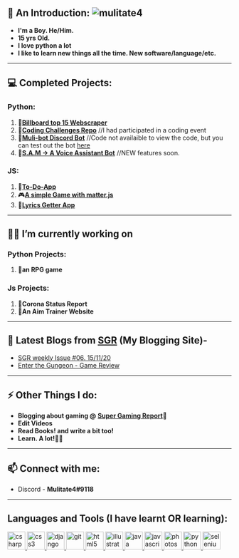 ## 👋 An Introduction: <img src="https://komarev.com/ghpvc/?username=mulitate4" alt="mulitate4" />
- **I'm a Boy. He/Him.**
- **15 yrs Old.**
- **I love python a lot**
- **I like to learn new things all the time. New software/language/etc.**

----
## 💻 Completed Projects:
### Python:
  1. 🎵[**Billboard top 15 Webscraper**](https://github.com/mulitate4/web_scrapers/blob/master/BillBoard_Top15.py)
  2. 🤔[**Coding Challenges Repo**](https://github.com/mulitate4/Technorat_2020) //I had participated in a coding event
  3. 🤖[**Muli-bot Discord Bot**](https://discord.gg/9CBrq6D) //Code not availaible to view the code, but you can test out the bot [here](https://discord.gg/9CBrq6D)
  4. 🤖[**S.A.M -> A Voice Assistant Bot**](https://github.com/mulitate4/S.A.M) //NEW features soon.

### JS:
  1. 📜[**To-Do-App**](mulitate4.netlify.app)
  2. 🎮[**A simple Game with matter.js**](https://mulitate4.github.io/slingshot-game-js/)
  3. 🎵[**Lyrics Getter App**](https://github.com/mulitate4/j_lyrics_app)

----
## 👨‍💻 I’m currently working on
### Python Projects:
   1. 🤺**an RPG game**

### Js Projects:
   1. 🦠**Corona Status Report**
   2. 🎯**An Aim Trainer Website**

----
## 📰 Latest Blogs from [SGR](https://www.supergamingreport.com) (My Blogging Site)-
<!-- BLOG-POST-LIST:START -->
- [SGR weekly Issue #06. 15/11/20](https://www.youtube.com/watch?v=UNQQcjZXeyM)
- [Enter the Gungeon - Game Review](https://www.youtube.com/watch?v=5OVDgR2djp0)
<!-- BLOG-POST-LIST:END -->

----
## ⚡ Other Things I do:
- **Blogging about gaming @** __[Super Gaming Report](https://www.supergamingreport.com)📰__
- **Edit Videos**
- **Read Books! and write a bit too!**
- **Learn. A lot!👨‍🎓**

----
## 📫 Connect with me: 
- Discord - **Mulitate4#9118**

----
## Languages and Tools (I have learnt OR learning):
<p align="left"> <a href="https://www.w3schools.com/cs/" target="_blank"> <img src="https://devicons.github.io/devicon/devicon.git/icons/csharp/csharp-original.svg" alt="csharp" width="40" height="40"/> </a> <a href="https://www.w3schools.com/css/" target="_blank"> <img src="https://devicons.github.io/devicon/devicon.git/icons/css3/css3-original-wordmark.svg" alt="css3" width="40" height="40"/> </a> <a href="https://www.djangoproject.com/" target="_blank"> <img src="https://devicons.github.io/devicon/devicon.git/icons/django/django-original.svg" alt="django" width="40" height="40"/> </a> <a href="https://git-scm.com/" target="_blank"> <img src="https://www.vectorlogo.zone/logos/git-scm/git-scm-icon.svg" alt="git" width="40" height="40"/> </a> <a href="https://www.w3.org/html/" target="_blank"> <img src="https://devicons.github.io/devicon/devicon.git/icons/html5/html5-original-wordmark.svg" alt="html5" width="40" height="40"/> </a> <a href="https://www.adobe.com/in/products/illustrator.html" target="_blank"> <img src="https://www.vectorlogo.zone/logos/adobe_illustrator/adobe_illustrator-icon.svg" alt="illustrator" width="40" height="40"/> </a> <a href="https://www.java.com" target="_blank"> <img src="https://devicons.github.io/devicon/devicon.git/icons/java/java-original-wordmark.svg" alt="java" width="40" height="40"/> </a> <a href="https://developer.mozilla.org/en-US/docs/Web/JavaScript" target="_blank"> <img src="https://devicons.github.io/devicon/devicon.git/icons/javascript/javascript-original.svg" alt="javascript" width="40" height="40"/> </a> <a href="https://www.photoshop.com/en" target="_blank"> <img src="https://devicons.github.io/devicon/devicon.git/icons/photoshop/photoshop-plain.svg" alt="photoshop" width="40" height="40"/> </a> <a href="https://www.python.org" target="_blank"> <img src="https://devicons.github.io/devicon/devicon.git/icons/python/python-original.svg" alt="python" width="40" height="40"/> </a> <a href="https://www.selenium.dev" target="_blank"> <img src="https://raw.githubusercontent.com/detain/svg-logos/780f25886640cef088af994181646db2f6b1a3f8/svg/selenium-logo.svg" alt="selenium" width="40" height="40"/> </a> </p
